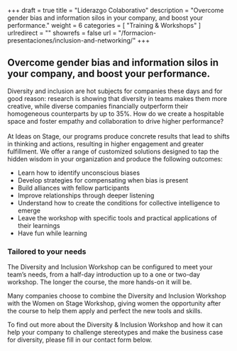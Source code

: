 +++
draft		= true
title		= "Liderazgo Colaborativo"
description = "Overcome gender bias and information silos in your company, and boost your performance."
weight		= 6
categories	= [ "Training & Workshops" ]
urlredirect	= ""
showrefs	= false
url 		= "/formacion-presentaciones/inclusion-and-networking/"
+++

## Overcome gender bias and information silos in your company, and boost your performance.


Diversity and inclusion are hot subjects for companies these days and for good reason: research is showing that diversity in teams makes them more creative, while diverse companies financially outperform their homogeneous counterparts by up to 35%. How do we create a hospitable space and foster empathy and collaboration to drive higher performance?<br><br>
At Ideas on Stage, our programs produce concrete results that lead to shifts in thinking and actions, resulting in higher engagement and greater fulfillment. We offer a range of customized solutions designed to tap the hidden wisdom in your organization and produce the following outcomes:

* Learn how to identify unconscious biases
* Develop strategies for compensating when bias is present
* Build alliances with fellow participants
* Improve relationships through deeper listening
* Understand how to create the conditions for collective intelligence to emerge
* Leave the workshop with specific tools and practical applications of their learnings
* Have fun while learning

### Tailored to your needs 

The Diversity and Inclusion Workshop can be configured to meet your team’s needs, from a half-day introduction up to a one or two-day workshop. The longer the course, the more hands-on it will be.

Many companies choose to combine the Diversity and Inclusion Workshop with the Women on Stage Workshop, giving women the opportunity after the course to help them apply and perfect the new tools and skills.

To find out more about the Diversity & Inclusion Workshop and how it can help your company to challenge stereotypes and make the business case for diversity, please fill in our contact form below.
